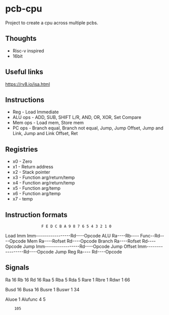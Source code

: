 # pcb-cpu

Project to create a cpu across multiple pcbs.


## Thoughts
* Risc-v inspired
* 16bit


## Useful links
https://rv8.io/isa.html


## Instructions
* Reg     - Load Immediate
* ALU ops - ADD, SUB, SHIFT L/R, AND, OR, XOR, Set Compare
* Mem ops - Load mem, Store mem
* PC ops  - Branch equal, Branch not equal, Jump, Jump Offset, Jump and Link, Jump and Link Offset, Ret


## Registries
* x0 - Zero
* x1 - Return address
* x2 - Stack pointer
* x3 - Function arg/return/temp
* x4 - Function arg/return/temp
* x5 - Function arg/temp
* x6 - Function arg/temp
* x7 - temp

## Instruction formats
                    F E D C B A 9 8 7 6 5 4 3 2 1 0
Load Imm            Imm-----------------Rd----Opcode
ALU                 Ra----Rb----  Func--Rd----Opcode
Mem                 Ra----Rofset        Rd----Opcode
Branch              Ra----Rofset        Rd----Opcode
Jump                Imm-----------------Rd----Opcode
Jump Offset         Imm-----------------Rd----Opcode
Jump Reg            Ra----              Rd----Opcode


## Signals
Ra      16
Rb      16
Rd      16
Raa     5
Rba     5
Rda     5
Rare    1
Rbre    1
Rdwr    1
        66

Busd    16
Busa    16
Busre   1
Buswr   1
        34

Aluoe   1
Alufunc 4
        5

        105